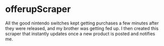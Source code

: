 # offerupScraper

All the good nintendo switches kept getting purchases a few minutes after they were released, and my brother was getting fed up. I then created this scraper that instantly updates once a new product is posted and notifies me.
